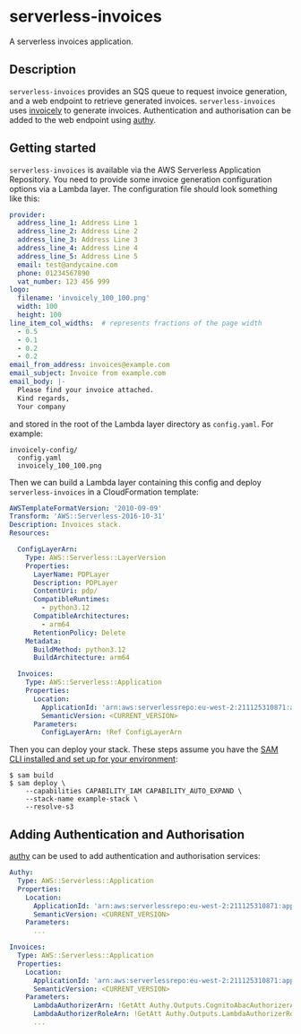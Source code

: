 # serverless-invoices

A serverless invoices application.

## Description

`serverless-invoices` provides an SQS queue to request invoice generation, and a web endpoint to retrieve generated invoices. `serverless-invoices` uses [invoicely](https://github.com/andycaine/invoicely) to generate invoices. Authentication and authorisation can be added to the web endpoint using [authy](https://github.com/andycaine/authy).

## Getting started

`serverless-invoices` is available via the AWS Serverless Application Repository. You need to provide some invoice generation configuration options via a Lambda layer. The configuration file should look something like this:

```yaml
provider:
  address_line_1: Address Line 1
  address_line_2: Address Line 2
  address_line_3: Address Line 3
  address_line_4: Address Line 4
  address_line_5: Address Line 5
  email: test@andycaine.com
  phone: 01234567890
  vat_number: 123 456 999
logo:
  filename: 'invoicely_100_100.png'
  width: 100
  height: 100
line_item_col_widths:  # represents fractions of the page width
  - 0.5
  - 0.1
  - 0.2
  - 0.2
email_from_address: invoices@example.com
email_subject: Invoice from example.com
email_body: |-
  Please find your invoice attached.
  Kind regards,
  Your company
```

and stored in the root of the Lambda layer directory as `config.yaml`. For example:

```
invoicely-config/
  config.yaml
  invoicely_100_100.png
```

Then we can build a Lambda layer containing this config and deploy `serverless-invoices` in a CloudFormation template:

```yaml
AWSTemplateFormatVersion: '2010-09-09'
Transform: 'AWS::Serverless-2016-10-31'
Description: Invoices stack.
Resources:

  ConfigLayerArn:
    Type: AWS::Serverless::LayerVersion
    Properties:
      LayerName: PDPLayer
      Description: PDPLayer
      ContentUri: pdp/
      CompatibleRuntimes:
        - python3.12
      CompatibleArchitectures:
        - arm64
      RetentionPolicy: Delete
    Metadata:
      BuildMethod: python3.12
      BuildArchitecture: arm64

  Invoices:
    Type: AWS::Serverless::Application
    Properties:
      Location:
        ApplicationId: 'arn:aws:serverlessrepo:eu-west-2:211125310871:applications/serverless-invoices'
        SemanticVersion: <CURRENT_VERSION>
      Parameters:
        ConfigLayerArn: !Ref ConfigLayerArn
```

Then you can deploy your stack. These steps assume you have the [SAM CLI installed and set up for your environment](https://docs.aws.amazon.com/serverless-application-model/latest/developerguide/serverless-sam-cli-install.html):

```
$ sam build
$ sam deploy \
    --capabilities CAPABILITY_IAM CAPABILITY_AUTO_EXPAND \
    --stack-name example-stack \
    --resolve-s3
```

## Adding Authentication and Authorisation

[authy](https://github.com/andycaine/authy) can be used to add authentication and authorisation services:

```yaml
Authy:
  Type: AWS::Serverless::Application
  Properties:
    Location:
      ApplicationId: 'arn:aws:serverlessrepo:eu-west-2:211125310871:applications/authy'
      SemanticVersion: <CURRENT_VERSION>
    Parameters:
      ...

Invoices:
  Type: AWS::Serverless::Application
  Properties:
    Location:
      ApplicationId: 'arn:aws:serverlessrepo:eu-west-2:211125310871:applications/serverless-invoices'
      SemanticVersion: <CURRENT_VERSION>
    Parameters:
      LambdaAuthorizerArn: !GetAtt Authy.Outputs.CognitoAbacAuthorizerArn
      LambdaAuthorizerRoleArn: !GetAtt Authy.Outputs.LambdaAuthorizerRoleArn
      ...

```
